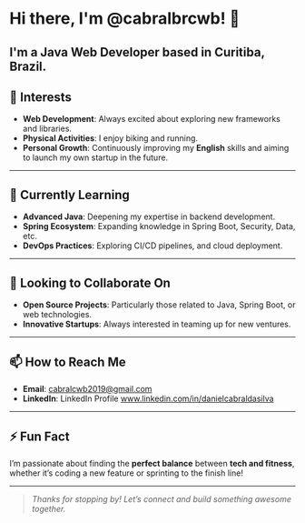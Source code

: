 # Hi there, I'm @cabralbrcwb! 👋

I'm a **Java Web Developer** based in Curitiba, Brazil.
---

## 👀 Interests
- **Web Development**: Always excited about exploring new frameworks and libraries.
- **Physical Activities**: I enjoy biking and running.
- **Personal Growth**: Continuously improving my **English** skills and aiming to launch my own startup in the future.

---

## 🌱 Currently Learning
- **Advanced Java**: Deepening my expertise in backend development.
- **Spring Ecosystem**: Expanding knowledge in Spring Boot, Security, Data, etc.
- **DevOps Practices**: Exploring CI/CD pipelines, and cloud deployment.

---

## 💞️ Looking to Collaborate On
- **Open Source Projects**: Particularly those related to Java, Spring Boot, or web technologies.
- **Innovative Startups**: Always interested in teaming up for new ventures.

---

## 📫 How to Reach Me
- **Email**: cabralcwb2019@gmail.com
- **LinkedIn**: LinkedIn Profile www.linkedin.com/in/danielcabraldasilva

---

## ⚡ Fun Fact
I’m passionate about finding the **perfect balance** between **tech and fitness**, whether it’s coding a new feature or sprinting to the finish line!

---

> *Thanks for stopping by! Let’s connect and build something awesome together.*

